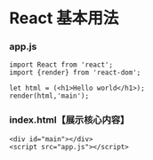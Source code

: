 
# React 基本用法
### app.js

    import React from 'react';
    import {render} from 'react-dom';
    
    let html = (<h1>Hello world</h1>);
    render(html,'main');

### index.html【展示核心内容】

    <div id="main"></div>
    <script src="app.js"></script>
